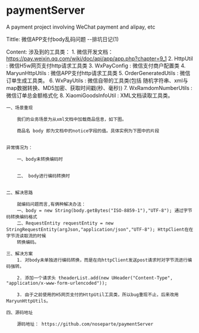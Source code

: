 # paymentServer
A payment project involving WeChat payment and alipay, etc

Tittle: 微信APP支付body乱码问题 --排坑日记(1)

Content: 涉及到的工具类：
	1. 微信开发文档： https://pay.weixin.qq.com/wiki/doc/api/app/app.php?chapter=9_1
	2. HttpUtil : 微信H5w网页支付http请求工具类
	3. WxPayConfig : 微信支付商户配置类
	4. MaryunHttpUtils : 微信APP支付http请求工具类
	5. OrderGeneratedUtils :  微信订单生成工具类。
	6. WxPayUtils : 微信自带的工具类(包括 随机字符串、xml与map数据转换、MD5加密、获取时间戳(秒、毫秒))
	7. WxRamdomNumberUtils : 微信订单总金额格式化
	8. XiaomiGoodsInfoUtil : XML文档读取工具类。

	一、场景重现

		我们的业务场景为从xml文档中加载商品信息，如下图。

		商品名 body 即为文档中的notice字段的值。具体实例为下图中的片段


	异常情况为：

    	一、body未转换编码时


    	二、 body进行编码转换时


	二、解决思路

		就编码问题而言,有俩种解决办法：
		一、body = new String(body.getBytes("ISO-8859-1"),"UTF-8"); 通过字节码转换编码格式
		二、RequestEntity requestEntity = new StringRequestEntity(argJson,"application/json","UTF-8"); HttpClient在在字节流读取流的时候
		转换编码。 

	三、解决方案
		1. 对body未单独进行编码转换，而是在向httpClient发送post请求时对字节流进行编码强转。

		2. 添加一个请求头 theaderList.add(new UHeader("Content-Type", "application/x-www-form-urlencoded"));  
    
      	3. 由于之前使用的H5网页支付的HttpUtil工具类，所以bug重现不止，后来改用 MaryunHttpUtils。

	四、源码地址
	     
	    源码地址： https://github.com/noseparte/paymentServer

